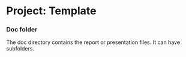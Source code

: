 # Project: Template

### Doc folder

The doc directory contains the report or presentation files. It can have subfolders.  
